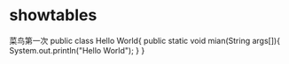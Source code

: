 # showtables
菜鸟第一次
public class Hello World{
  public static void mian(String args[]){
    System.out.println("Hello World");
  }
}
